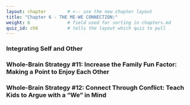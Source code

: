 ```yaml
---
layout: chapter        # <‑‑ use the new chapter layout
title: "Chapter 6 - THE ME-WE CONNECTION:"
weight: 6              # field used for sorting in chapters.md
quiz_id: ch6           # tells the layout which quiz to pull
---
```


### Integrating Self and Other

### Whole-Brain Strategy #11: Increase the Family Fun Factor: Making a Point to Enjoy Each Other

### Whole-Brain Strategy #12: Connect Through Conflict: Teach Kids to Argue with a “We” in Mind